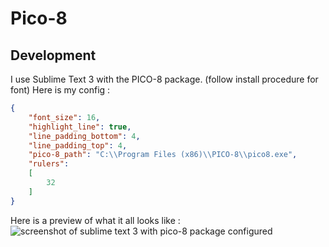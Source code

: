 # Pico-8

## Development
I use Sublime Text 3 with the PICO-8 package. (follow install procedure for font)
Here is my config :
```json
{
	"font_size": 16,
	"highlight_line": true,
	"line_padding_bottom": 4,
	"line_padding_top": 4,
	"pico-8_path": "C:\\Program Files (x86)\\PICO-8\\pico8.exe",
	"rulers":
	[
		32
	]
}
```
Here is a preview of what it all looks like :
![screenshot of sublime text 3 with pico-8 package configured](https://s3.eu-west-3.amazonaws.com/juke-github/pico8.png)